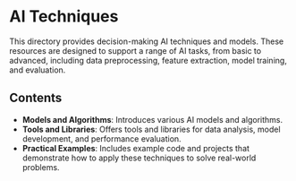 # AI Techniques
This directory provides decision-making AI techniques and models. These resources are designed to support a range of AI tasks, from basic to advanced, including data preprocessing, feature extraction, model training, and evaluation.

## Contents
- **Models and Algorithms**: Introduces various AI models and algorithms.
- **Tools and Libraries**: Offers tools and libraries for data analysis, model development, and performance evaluation.
- **Practical Examples**: Includes example code and projects that demonstrate how to apply these techniques to solve real-world problems.
